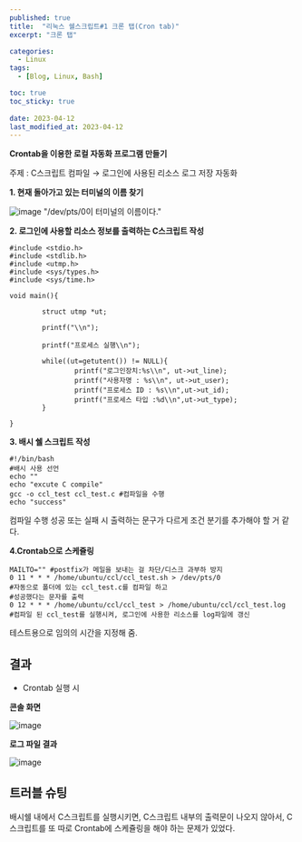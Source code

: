 ```yaml
---
published: true
title:  "리눅스 쉘스크립트#1 크론 탭(Cron tab)"
excerpt: "크론 탭"

categories:
  - Linux
tags:
  - [Blog, Linux, Bash]

toc: true
toc_sticky: true
 
date: 2023-04-12
last_modified_at: 2023-04-12
---
```


**Crontab을 이용한 로컬 자동화 프로그램 만들기**

주제 : C스크립트 컴파일 → 로그인에 사용된 리소스 로그 저장 자동화

**1\. 현재 돌아가고 있는 터미널의 이름 찾기**

![image](https://user-images.githubusercontent.com/62383521/231236368-f8b2f593-ee05-47a9-ac7b-96b8ec3c6b8e.png)
"/dev/pts/0이 터미널의 이름이다."

**2\. 로그인에 사용할 리소스 정보를 출력하는 C스크립트 작성**

```
#include <stdio.h>
#include <stdlib.h>
#include <utmp.h>
#include <sys/types.h>
#include <sys/time.h>

void main(){

        struct utmp *ut;

        printf("\\n");

        printf("프로세스 실행\\n");

        while((ut=getutent()) != NULL){
                printf("로그인장치:%s\\n", ut->ut_line);
                printf("사용자명 : %s\\n", ut->ut_user);
                printf("프로세스 ID : %s\\n",ut->ut_id);
                printf("프로세스 타입 :%d\\n",ut->ut_type);
        }

}
```

**3\. 배시 쉘 스크립트 작성**

```
#!/bin/bash  
#배시 사용 선언
echo ""
echo "excute C compile" 
gcc -o ccl_test ccl_test.c #컴파일을 수행
echo "success"
```

컴파일 수행 성공 또는 실패 시 출력하는 문구가 다르게 조건 분기를 추가해야 할 거 같다.

**4.Crontab으로 스케쥴링**

```
MAILTO="" #postfix가 메일을 보내는 걸 차단/디스크 과부하 방지
0 11 * * * /home/ubuntu/ccl/ccl_test.sh > /dev/pts/0 
#자동으로 폴더에 있는 ccl_test.c를 컴파일 하고
#성공했다는 문자를 출력
0 12 * * * /home/ubuntu/ccl/ccl_test > /home/ubuntu/ccl/ccl_test.log
#컴파일 된 ccl_test를 실행시켜, 로그인에 사용한 리소스를 log파일에 갱신
```

테스트용으로 임의의 시간을 지정해 줌.

## 결과

-   Crontab 실행 시

**콘솔 화면**

![image](https://user-images.githubusercontent.com/62383521/231236411-0564c92c-0cfa-41ee-9e30-871f8e0fb97d.png)

**로그 파일 결과**

![image](https://user-images.githubusercontent.com/62383521/231236432-645458e0-4151-4337-b5d5-eb82a86cd1bc.png)

## 트러블 슈팅

배시쉘 내에서 C스크립트를 실행시키면, C스크립트 내부의 출력문이 나오지 않아서, C스크립트를 또 따로 Crontab에 스케쥴링을 해야 하는 문제가 있었다.